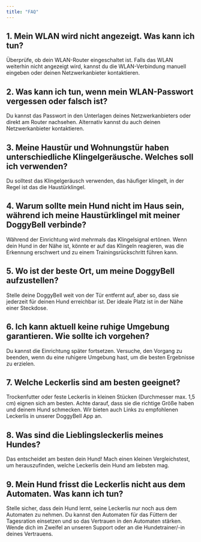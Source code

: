 ```yaml
---
title: "FAQ"
---
```


## 1. Mein WLAN wird nicht angezeigt. Was kann ich tun?

Überprüfe, ob dein WLAN-Router eingeschaltet ist. Falls das WLAN weiterhin nicht angezeigt wird, kannst du die WLAN-Verbindung manuell eingeben oder deinen Netzwerkanbieter kontaktieren.

## 2. Was kann ich tun, wenn mein WLAN-Passwort vergessen oder falsch ist?

Du kannst das Passwort in den Unterlagen deines Netzwerkanbieters oder direkt am Router nachsehen. Alternativ kannst du auch deinen Netzwerkanbieter kontaktieren.

## 3. Meine Haustür und Wohnungstür haben unterschiedliche Klingelgeräusche. Welches soll ich verwenden?

Du solltest das Klingelgeräusch verwenden, das häufiger klingelt, in der Regel ist das die Haustürklingel.

## 4. Warum sollte mein Hund nicht im Haus sein, während ich meine Haustürklingel mit meiner DoggyBell verbinde?

Während der Einrichtung wird mehrmals das Klingelsignal ertönen. Wenn dein Hund in der Nähe ist, könnte er auf das Klingeln reagieren, was die Erkennung erschwert und zu einem Trainingsrückschritt führen kann.

## 5. Wo ist der beste Ort, um meine DoggyBell aufzustellen?

Stelle deine DoggyBell weit von der Tür entfernt auf, aber so, dass sie jederzeit für deinen Hund erreichbar ist. Der ideale Platz ist in der Nähe einer Steckdose.

## 6. Ich kann aktuell keine ruhige Umgebung garantieren. Wie sollte ich vorgehen?

Du kannst die Einrichtung später fortsetzen. Versuche, den Vorgang zu beenden, wenn du eine ruhigere Umgebung hast, um die besten Ergebnisse zu erzielen.

## 7. Welche Leckerlis sind am besten geeignet?

Trockenfutter oder feste Leckerlis in kleinen Stücken (Durchmesser max. 1,5 cm) eignen sich am besten. Achte darauf, dass sie die richtige Größe haben und deinem Hund schmecken. Wir bieten auch Links zu empfohlenen Leckerlis in unserer DoggyBell App an.

## 8. Was sind die Lieblingsleckerlis meines Hundes?

Das entscheidet am besten dein Hund! Mach einen kleinen Vergleichstest, um herauszufinden, welche Leckerlis dein Hund am liebsten mag.

## 9. Mein Hund frisst die Leckerlis nicht aus dem Automaten. Was kann ich tun?

Stelle sicher, dass dein Hund lernt, seine Leckerlis nur noch aus dem Automaten zu nehmen. Du kannst den Automaten für das Füttern der Tagesration einsetzen und so das Vertrauen in den Automaten stärken. Wende dich im Zweifel an unseren Support oder an die Hundetrainer/-in deines Vertrauens.
